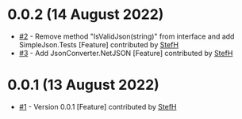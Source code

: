 # 0.0.2 (14 August 2022)
- [#2](https://github.com/StefH/JsonConverter/pull/2) - Remove method &quot;IsValidJson(string)&quot; from interface and add SimpleJson.Tests [Feature] contributed by [StefH](https://github.com/StefH)
- [#3](https://github.com/StefH/JsonConverter/pull/3) - Add JsonConverter.NetJSON [Feature] contributed by [StefH](https://github.com/StefH)

# 0.0.1 (13 August 2022)
- [#1](https://github.com/StefH/JsonConverter/pull/1) - Version 0.0.1 [Feature] contributed by [StefH](https://github.com/StefH)

